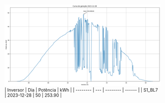 ![My Image](28_12_2023-S1_BL7.png)
| Inversor | Dia | Potência | kWh    |
| -------- | --- | -------- | ------ |
| S1_BL7       | 2023-12-28  | 50       | 253.90 |